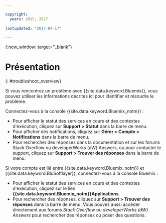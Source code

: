 ```yaml
---

copyright:
  years: 2015, 2017
  
lastupdated: "2017-04-17"

---
```



{:new_window: target="_blank"}



# Présentation
{: #troubleshoot_overview}

Si vous rencontrez un problème avec {{site.data.keyword.Bluemix}}, vous pouvez utiliser les informations décrites ici pour identifier et résoudre le problème.

Connectez-vous à la console {{site.data.keyword.Bluemix_notm}} :
* Pour afficher le statut des services en cours et des contextes d'exécution, cliquez sur **Support > Statut** dans la barre de menu.
* Pour afficher des notifications, cliquez sur **Gérer > Compte > Notifications** dans la barre de menu. 
* Pour rechercher des réponses dans la documentation et sur les forums Stack Overflow ou developerWorks (dW) Answers, ou pour contacter le support, cliquez sur **Support > Trouver des réponses** dans la barre de menu.

Si votre compte est lié entre {{site.data.keyword.Bluemix_notm}} et {{site.data.keyword.BluSoftlayer}}, connectez-vous à la console Bluemix :
* Pour afficher le statut des services en cours et des contextes d'exécution, cliquez sur le lien **{{site.data.keyword.Bluemix_notm}}Applications**.
* Pour rechercher des réponses, cliquez sur **Support > Trouver des réponses** dans la barre de menu. Vous pouvez aussi accéder directement aux forums *Stack Overflow* ou *developerWorks (dW) Answers* pour rechercher des réponses ou poser des questions.
